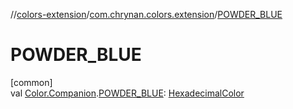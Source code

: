 //[colors-extension](../../index.md)/[com.chrynan.colors.extension](index.md)/[POWDER_BLUE](-p-o-w-d-e-r_-b-l-u-e.md)

# POWDER_BLUE

[common]\
val [Color.Companion](../../../colors-core/colors-core/com.chrynan.colors/-color/-companion/index.md).[POWDER_BLUE](-p-o-w-d-e-r_-b-l-u-e.md): [HexadecimalColor](../../../colors-core/colors-core/com.chrynan.colors/-hexadecimal-color/index.md)
